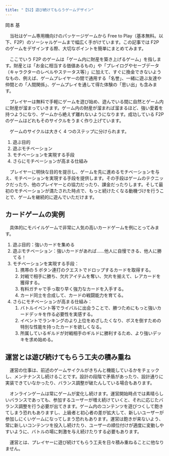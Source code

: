 ```yaml
---
title: "【52】遊び続けてもらうゲームデザイン"
---
```



岡本 基


　当社はゲーム専用機向けのパッケージゲームから Free to Play（基本無料。以下、F2P）のソーシャルゲームまで幅広く手がけています。この記事では F2P のゲームをデザインする際、大切なポイントを簡単にまとめてみます。

　ここでいう F2P のゲームは「ゲーム内に財産を築き上げるゲーム」を指します。財産とは「お金に相当する価値あるもの」や「プレイログやセーブデータ（キャラクターのレベルやステータス等）」に加えて、すぐに換金できないようなもの、例えば、ゲームプレイヤーの間で通用する「名誉」、一緒に遊ぶ友達や仲間との「人間関係」、ゲームプレイを通して得た体験の「思い出」も含みます。

　プレイヤーは無料で手軽にゲームを遊び始め、遊んでいる間に自然とゲーム内に財産が溜まっていきます。ゲーム内の財産が溜まれば溜まるほど、強い愛着を持つようになり、ゲームから絶えず離れないようになります。成功している F2P のゲームはどれもそのサイクルをうまく作り上げています。

　ゲームのサイクルは大きく 4 つのステップに分けられます。

1.  遊ぶ目的
2.  遊ぶモチベーション
3.  モチベーションを実現する手段
4.  さらにモチベーションが高まる仕組み

　プレイヤーに明快な目的を提示し、ゲームを先に進めるモチベーションを与え、モチベーションを実現する手段を提供します。その手段はゲームのテクニックだったり、他のプレイヤーとの協力だったり、課金だったりします。そして最初のモチベーションが満たされた時点で、もっと続けたくなる動機づけを行うことで、ゲームを継続的に遊んでいただけます。

## カードゲームの実例

　具体的にモバイルゲームで非常に人気の高いカードゲームを例にとってみます。

1.  遊ぶ目的：強いカードを集める
2.  遊ぶモチベーション：強いカードがあれば……他人に自慢できる、他人に勝てる！
3.  モチベーションを実現する手段：  
    1.  携帯の 5 ボタン連打のクエストでドロップするカードを取得する。
    2.  対戦で相手に勝ち、欠片アイテムを奪い、欠片を揃えて、レアカードを獲得する。
    3.  有料ガチャで手っ取り早く強力なカードを入手する。
    4.  カード同士を合成して、カードの戦闘能力を育てる。
4.  さらにモチベーションが高まる仕組み：
    1.  バトルイベント等でライバルに出会うことで、勝つためにもっと強いカードデッキを作る必要性を実感する。
    2.  イベントでランキングのより上位をめざしたくなり、ボスを倒すための特別な性能を持ったカードを欲しくなる。
    3.  所属しているギルドが対戦相手のギルドに勝利するため、より強いデッキを求め始める。

## 運営とは遊び続けてもらう工夫の積み重ね

　運営の仕事は、前述のゲームサイクルがきちんと機能しているかをチェックし、メンテナンスし続けることです。設計の段階で矛盾があったり、設計通りに実装できていなかったり、バランス調整が破たんしている場合もあります。

　オンラインゲームは常にゲームが変化し続けます。運営開始時点では素晴らしいバランスであっても、参加するユーザーが増え続けていくと、それに応じたバランス調整を行う必要が出てきます。ゲーム内のコンテンツを遊びつくして飽きてしまう恐れもありますし、上級者と初心者の差が拡大して、新しいユーザーが参加しにくいゲームになってしまう恐れもあります。運営は飽きが来ないよう、常に新しいコンテンツを投入し続けたり、ユーザーの順位付けが適度に変動しやすいように、バトルの場に刺激を与え続けたりする必要もあります。

　運営とは、プレイヤーに遊び続けてもらう工夫を日々積み重ねることに他なりません。
